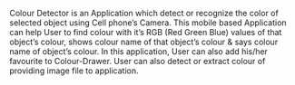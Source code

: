 
Colour Detector is an Application which detect or recognize the color of selected object using Cell phone’s Camera. This mobile based Application can help User to find colour with it’s RGB (Red Green Blue) values of that object’s colour, shows colour name of that object’s colour & says colour name of object’s colour. In this application, User can also add his/her favourite to Colour-Drawer. User can also detect or extract colour of providing image file to application. 
